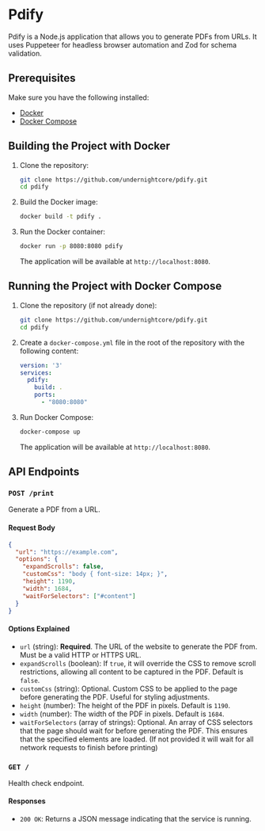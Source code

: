 # Pdify

Pdify is a Node.js application that allows you to generate PDFs from URLs. It uses Puppeteer for headless browser automation and Zod for schema validation.

## Prerequisites

Make sure you have the following installed:

- [Docker](https://www.docker.com/)
- [Docker Compose](https://docs.docker.com/compose/)

## Building the Project with Docker

1. Clone the repository:

    ```bash
    git clone https://github.com/undernightcore/pdify.git
    cd pdify
    ```

2. Build the Docker image:

    ```bash
    docker build -t pdify .
    ```

3. Run the Docker container:

    ```bash
    docker run -p 8080:8080 pdify
    ```

   The application will be available at `http://localhost:8080`.

## Running the Project with Docker Compose

1. Clone the repository (if not already done):

    ```bash
    git clone https://github.com/undernightcore/pdify.git
    cd pdify
    ```

2. Create a `docker-compose.yml` file in the root of the repository with the following content:

    ```yaml
    version: '3'
    services:
      pdify:
        build: .
        ports:
          - "8080:8080"
    ```

3. Run Docker Compose:

    ```bash
    docker-compose up
    ```

   The application will be available at `http://localhost:8080`.

## API Endpoints

### `POST /print`

Generate a PDF from a URL.

#### Request Body

```json
{
  "url": "https://example.com",
  "options": {
    "expandScrolls": false,
    "customCss": "body { font-size: 14px; }",
    "height": 1190,
    "width": 1684,
    "waitForSelectors": ["#content"]
  }
}
```

#### Options Explained

- `url` (string): **Required**. The URL of the website to generate the PDF from. Must be a valid HTTP or HTTPS URL.
- `expandScrolls` (boolean): If `true`, it will override the CSS to remove scroll restrictions, allowing all content to be captured in the PDF. Default is `false`.
- `customCss` (string): Optional. Custom CSS to be applied to the page before generating the PDF. Useful for styling adjustments.
- `height` (number): The height of the PDF in pixels. Default is `1190`.
- `width` (number): The width of the PDF in pixels. Default is `1684`.
- `waitForSelectors` (array of strings): Optional. An array of CSS selectors that the page should wait for before generating the PDF. This ensures that the specified elements are loaded. (If not provided it will wait for all network requests to finish before printing)

### `GET /`

Health check endpoint.

#### Responses

- `200 OK`: Returns a JSON message indicating that the service is running.
